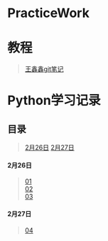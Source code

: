 # PracticeWork

# 教程
> [王鑫鑫git笔记](https://github.com/614610440/my_study/blob/master/git.md)

# Python学习记录
## 目录
> [2月26日](#2月26日)
> [2月27日](#2月27日)
#### 2月26日
> [01](study/01_HelloPython.py)  
> [02](study/02_List.py)  
> [03](study/03_String.py)  
#### 2月27日
> [04](study/04_Dict.py)  